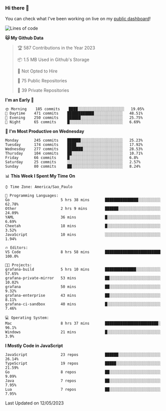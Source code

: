 ### Hi there 👋

<!--
**guicaulada/guicaulada** is a ✨ _special_ ✨ repository because its `README.md` (this file) appears on your GitHub profile.

Here are some ideas to get you started:

- 🔭 I’m currently working on ...
- 🌱 I’m currently learning ...
- 👯 I’m looking to collaborate on ...
- 🤔 I’m looking for help with ...
- 💬 Ask me about ...
- 📫 How to reach me: ...
- 😄 Pronouns: ...
- ⚡ Fun fact: ...
-->

You can check what I've been working on live on my [public dashboard](https://guicaulada.grafana.net/public-dashboards/7b7f644500ec4e6cb5d7a4e7b5ed0dab)!

<!--START_SECTION:waka-->
![Lines of code](https://img.shields.io/badge/From%20Hello%20World%20I%27ve%20Written-11.0%20million%20lines%20of%20code-blue)

**🐱 My Github Data** 

> 🏆 587 Contributions in the Year 2023
 > 
> 📦 1.5 MB Used in Github's Storage 
 > 
> 🚫 Not Opted to Hire
 > 
> 📜 75 Public Repositories 
 > 
> 🔑 39 Private Repositories  
 > 
**I'm an Early 🐤** 

```text
🌞 Morning    185 commits    ████░░░░░░░░░░░░░░░░░░░░░   19.05% 
🌆 Daytime    471 commits    ████████████░░░░░░░░░░░░░   48.51% 
🌃 Evening    250 commits    ██████░░░░░░░░░░░░░░░░░░░   25.75% 
🌙 Night      65 commits     █░░░░░░░░░░░░░░░░░░░░░░░░   6.69%

```
📅 **I'm Most Productive on Wednesday** 

```text
Monday       245 commits    ██████░░░░░░░░░░░░░░░░░░░   25.23% 
Tuesday      174 commits    ████░░░░░░░░░░░░░░░░░░░░░   17.92% 
Wednesday    277 commits    ███████░░░░░░░░░░░░░░░░░░   28.53% 
Thursday     104 commits    ██░░░░░░░░░░░░░░░░░░░░░░░   10.71% 
Friday       66 commits     █░░░░░░░░░░░░░░░░░░░░░░░░   6.8% 
Saturday     25 commits     ░░░░░░░░░░░░░░░░░░░░░░░░░   2.57% 
Sunday       80 commits     ██░░░░░░░░░░░░░░░░░░░░░░░   8.24%

```


📊 **This Week I Spent My Time On** 

```text
⌚︎ Time Zone: America/Sao_Paulo

💬 Programming Languages: 
Go                       5 hrs 38 mins       ███████████████░░░░░░░░░░   62.78% 
Other                    2 hrs 9 mins        ██████░░░░░░░░░░░░░░░░░░░   24.09% 
YAML                     36 mins             █░░░░░░░░░░░░░░░░░░░░░░░░   6.69% 
Cheetah                  18 mins             █░░░░░░░░░░░░░░░░░░░░░░░░   3.52% 
JavaScript               10 mins             ░░░░░░░░░░░░░░░░░░░░░░░░░   1.94%

🔥 Editors: 
VS Code                  8 hrs 58 mins       █████████████████████████   100.0%

🐱‍💻 Projects: 
grafana-build            5 hrs 10 mins       ██████████████░░░░░░░░░░░   57.65% 
grafana-private-mirror   53 mins             ██░░░░░░░░░░░░░░░░░░░░░░░   10.02% 
grafana                  50 mins             ██░░░░░░░░░░░░░░░░░░░░░░░   9.32% 
grafana-enterprise       43 mins             ██░░░░░░░░░░░░░░░░░░░░░░░   8.11% 
grafana-ci-sandbox       40 mins             █░░░░░░░░░░░░░░░░░░░░░░░░   7.46%

💻 Operating System: 
Mac                      8 hrs 37 mins       ████████████████████████░   96.1% 
Windows                  21 mins             █░░░░░░░░░░░░░░░░░░░░░░░░   3.9%

```

**I Mostly Code in JavaScript** 

```text
JavaScript               23 repos            ██████░░░░░░░░░░░░░░░░░░░   26.14% 
TypeScript               19 repos            █████░░░░░░░░░░░░░░░░░░░░   21.59% 
Go                       8 repos             ██░░░░░░░░░░░░░░░░░░░░░░░   9.09% 
Java                     7 repos             ██░░░░░░░░░░░░░░░░░░░░░░░   7.95% 
Lua                      7 repos             ██░░░░░░░░░░░░░░░░░░░░░░░   7.95%

```



 Last Updated on 12/05/2023
<!--END_SECTION:waka-->

